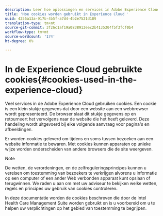 ```yaml
---
description: Leer hoe oplossingen en services in Adobe Experience Cloud cookies gebruiken.
title: 'Hoe cookies worden gebruikt in Experience Cloud '
uuid: 4255a13a-917b-4b5f-a7d4-4b2e7521d189
translation-type: tm+mt
source-git-commit: 3f26c1af19a0838913eec2b4135304f5f3fcf0b4
workflow-type: tm+mt
source-wordcount: '174'
ht-degree: 0%

---
```



# In de Experience Cloud gebruikte cookies{#cookies-used-in-the-experience-cloud}

Veel services in de Adobe Experience Cloud gebruiken cookies. Een cookie is een klein stukje gegevens dat door een website aan een webbrowser wordt gepresenteerd. De browser slaat dit stukje gegevens op en retourneert het vervolgens naar de website die het heeft geleverd. Deze handeling wordt uitgevoerd bij elke volgende aanvraag voor pagina&#39;s en afbeeldingen.

Er worden cookies geleverd om tijdens en soms tussen bezoeken aan een website informatie te bewaren. Met cookies kunnen apparaten op unieke wijze worden onderscheiden van andere browsers die de site weergeven.

>[!NOTE]
>
>De wetten, de verordeningen, en de zelfreguleringsprincipes kunnen u vereisen om toestemming van bezoekers te verkrijgen alvorens u informatie op een computer of een ander Web verbonden apparaat kunt opslaan of terugwinnen. We raden u aan om met uw adviseur te bekijken welke wetten, regels en principes uw gebruik van cookies controleren.

In deze documentatie worden de cookies beschreven die door de Intel Health Care Management Suite worden gebruikt en is u voorbereid om u te helpen uw verplichtingen op het gebied van toestemming te begrijpen.
